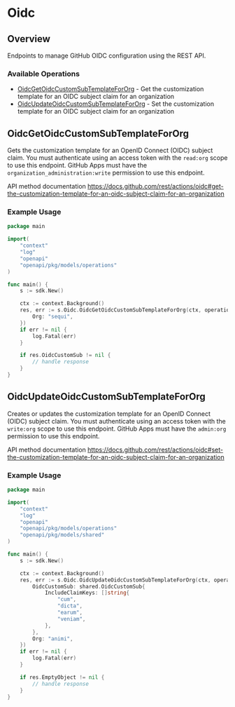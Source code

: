 # Oidc

## Overview

Endpoints to manage GitHub OIDC configuration using the REST API.

### Available Operations

* [OidcGetOidcCustomSubTemplateForOrg](#oidcgetoidccustomsubtemplatefororg) - Get the customization template for an OIDC subject claim for an organization
* [OidcUpdateOidcCustomSubTemplateForOrg](#oidcupdateoidccustomsubtemplatefororg) - Set the customization template for an OIDC subject claim for an organization

## OidcGetOidcCustomSubTemplateForOrg

Gets the customization template for an OpenID Connect (OIDC) subject claim.
You must authenticate using an access token with the `read:org` scope to use this endpoint.
GitHub Apps must have the `organization_administration:write` permission to use this endpoint.

API method documentation
<https://docs.github.com/rest/actions/oidc#get-the-customization-template-for-an-oidc-subject-claim-for-an-organization>

### Example Usage

```go
package main

import(
	"context"
	"log"
	"openapi"
	"openapi/pkg/models/operations"
)

func main() {
    s := sdk.New()

    ctx := context.Background()
    res, err := s.Oidc.OidcGetOidcCustomSubTemplateForOrg(ctx, operations.OidcGetOidcCustomSubTemplateForOrgRequest{
        Org: "sequi",
    })
    if err != nil {
        log.Fatal(err)
    }

    if res.OidcCustomSub != nil {
        // handle response
    }
}
```

## OidcUpdateOidcCustomSubTemplateForOrg

Creates or updates the customization template for an OpenID Connect (OIDC) subject claim.
You must authenticate using an access token with the `write:org` scope to use this endpoint.
GitHub Apps must have the `admin:org` permission to use this endpoint.

API method documentation
<https://docs.github.com/rest/actions/oidc#set-the-customization-template-for-an-oidc-subject-claim-for-an-organization>

### Example Usage

```go
package main

import(
	"context"
	"log"
	"openapi"
	"openapi/pkg/models/operations"
	"openapi/pkg/models/shared"
)

func main() {
    s := sdk.New()

    ctx := context.Background()
    res, err := s.Oidc.OidcUpdateOidcCustomSubTemplateForOrg(ctx, operations.OidcUpdateOidcCustomSubTemplateForOrgRequest{
        OidcCustomSub: shared.OidcCustomSub{
            IncludeClaimKeys: []string{
                "cum",
                "dicta",
                "earum",
                "veniam",
            },
        },
        Org: "animi",
    })
    if err != nil {
        log.Fatal(err)
    }

    if res.EmptyObject != nil {
        // handle response
    }
}
```

